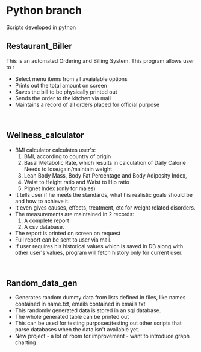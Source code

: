 # Python branch
Scripts developed in python
<br>
<h2>Restaurant_Biller</h2>
This is an automated Ordering and Billing System. This program allows user to :
<ul><li>Select menu items from all avaialable options</li>
<li>Prints out the total amount on screen</li>
<li>Saves the bill to be physically printed out</li>
<li>Sends the order to the kitchen via mail</li>
<li>Maintains a record of all orders placed for official purpose</li></ul>
<br>
<h2>Wellness_calculator</h2>
<ul><li>BMI calculator calculates user's:
<ol><li>BMI, according to country of origin</li>
<li>Basal Metabolic Rate, which results in calculation of Daily Calorie Needs to lose/gain/maintain weight</li>
<li>Lean Body Mass, Body Fat Percentage and Body Adiposity Index, </li>
<li>Waist to Height ratio and Waist to Hip ratio</li>
<li>Pignet Index (only for males)</li></ol>
<li>It tells user if he meets the standards, what his realistic goals should be and how to achieve it. </li>
<li>It even gives causes, effects, treatment, etc for weight related disorders. </li>
<li>The measurements are maintained in 2 records:
<ol><li>A complete report 
<li>A csv database. </li></ol></li>
<li>The report is printed on screen on request </li>
<li>Full report can be sent to user via mail.</li>
<li>If user requires his historical values which is saved in DB along with other user's values, program will fetch history only for current user.</li></ul>
<br>
<h2>Random_data_gen</h2>
<ul><li>Generates random dummy data from lists defined in files, like names contained in name.txt, emails contained in emails.txt</li>
<li>This randomly generated data is stored in an sql database.</li>
<li>The whole generated table can be printed out</li>
<li>This can be used for testing purposes(testing out other scripts that parse databases when the data isn't available yet.</li>
<li>New project - a lot of room for improvement - want to introduce graph charting</li></ul>


